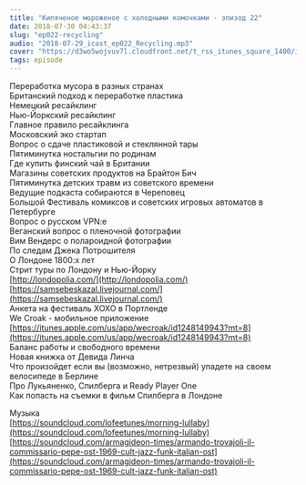 ```yaml
---
title: "Кипяченое мороженое с холодными комочками - эпизод 22"
date: 2018-07-30 04:43:37
slug: "ep022-recycling"
audio: "2018-07-29_icast_ep022_Recycling.mp3"
cover: "https://d3wo5wojvuv7l.cloudfront.net/t_rss_itunes_square_1400/images.spreaker.com/original/d20daaa729fc8cae11f6717f5c961b50.jpg"
tags: episode
---
```

Переработка мусора в разных странах  
Британский подход к переработке пластика  
Немецкий ресайклинг  
Нью-Йоркский ресайклинг  
Главное правило ресайклинга  
Московский эко стартап  
Вопрос о сдаче пластиковой и стеклянной тары  
Пятиминутка ностальгии по родинам  
Где купить финский чай в Британии  
Магазины советских продуктов на Брайтон Бич  
Пятиминутка детских травм из советского времени  
Ведущие подкаста собираются в Череповец  
Большой Фестиваль комиксов и советских игровых автоматов в Петербурге  
Вопрос о русском VPN:e  
Веганский вопрос о пленочной фотографии  
Вим Вендерс о полароидной фотографии  
По следам Джека Потрошителя  
О Лондоне 1800:х лет  
Стрит туры по Лондону и Нью-Йорку  
[http://londopolia.com/](http://londopolia.com/)  
[https://samsebeskazal.livejournal.com/](https://samsebeskazal.livejournal.com/)  
Анкета на фестиваль XOXO в Портленде  
We Croak - мобильное приложение [https://itunes.apple.com/us/app/wecroak/id1248149943?mt=8](https://itunes.apple.com/us/app/wecroak/id1248149943?mt=8)  
Баланс работы и свободного времени  
Новая книжка от Девида Линча  
Что произойдет если вы (возможно, нетрезвый) упадете на своем велосипеде в Берлине  
Про Лукьяненко, Спилберга и Ready Player One  
Как попасть на съемки в фильм Спилберга в Лондоне  
  
Музыка  
[https://soundcloud.com/lofeetunes/morning-lullaby](https://soundcloud.com/lofeetunes/morning-lullaby)  
[https://soundcloud.com/armagideon-times/armando-trovajoli-il-commissario-pepe-ost-1969-cult-jazz-funk-italian-ost](https://soundcloud.com/armagideon-times/armando-trovajoli-il-commissario-pepe-ost-1969-cult-jazz-funk-italian-ost)
